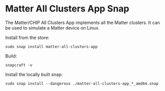 # Matter All Clusters App Snap

The Matter/CHIP All Clusters App implements all the Matter clusters.
It can be used to simulate a Matter device on Linux.


Install from the store:
```shell
sudo snap install matter-all-clusters-app
```

Build:
```shell
snapcraft -v
```

Install the locally built snap:
```shell
sudo snap install --dangerous ./matter-all-clusters-app_*_amd64.snap
```
